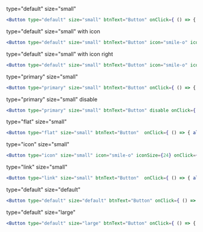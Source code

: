 type="default" size="small"
```jsx
<Button type="default" size="small" btnText="Button" onClick={ () => { alert('Click') } } />
```

type="default" size="small" with icon
```jsx
<Button type="default" size="small" btnText="Button" icon="smile-o" iconSize={18} onClick={ () => { alert('Click') } } />
```

type="default" size="small" with icon right
```jsx
<Button type="default" size="small" btnText="Button" icon="smile-o" iconSize={18} iconPos="right" onClick={ () => { alert('Click') } } />
```

type="primary" size="small"
```jsx
<Button type="primary" size="small" btnText="Button" onClick={ () => { alert('Click') } } />
```

type="primary" size="small" disable
```jsx
<Button type="primary" size="small" btnText="Button" disable onClick={ () => { alert('Click') } } />
```

type="flat" size="small"
```jsx
<Button type="flat" size="small" btnText="Button"  onClick={ () => { alert('Click') } } />
```

type="icon" size="small"
```jsx
<Button type="icon" size="small" icon="smile-o" iconSize={24} onClick={ () => { alert('Click') } } />
```

type="link" size="small"
```jsx
<Button type="link" size="small" btnText="Button"  onClick={ () => { alert('Click') } } />
```

type="default" size="default"
```jsx
<Button type="default" size="default" btnText="Button" onClick={ () => { alert('Click') } } />
```

type="default" size="large"
```jsx
<Button type="default" size="large" btnText="Button" onClick={ () => { alert('Click') } } />
```




